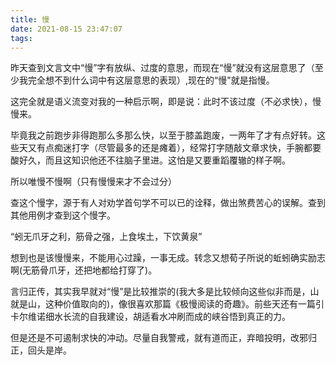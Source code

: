 ```yaml
---
title: 慢
date: 2021-08-15 23:47:07
tags:
---
```


昨天查到文言文中“慢”字有放纵、过度的意思，而现在“慢”就没有这层意思了（至少我完全想不到什么词中有这层意思的表现）,现在的“慢"就是指慢。

这完全就是语义流变对我的一种启示啊，即是说：此时不该过度（不必求快），慢慢来。

毕竟我之前跑步非得跑那么多那么快，以至于膝盖跑废，一两年了才有点好转。这些天又有点痴迷打字（尽管最多的还是瘫着），经常打字随敲文章求快，手腕都要酸好久，而且这知识他还不往脑子里进。这怕是又要重蹈覆辙的样子啊。

所以唯慢不慢啊（只有慢慢来才不会过分）

查这个慢字，源于有人对劝学首句学不可以已的诠释，做出煞费苦心的误解。查到其他用例才查到这个慢字。

“蚓无爪牙之利，筋骨之强，上食埃土，下饮黄泉”

想到也是该慢慢来，不能用心过躁，一事无成。转念又想荀子所说的蚯蚓确实励志啊(无筋骨爪牙，还把地都给打穿了)。

言归正传，其实我早就对“慢”是比较推崇的(我大多是比较倾向这些似非而是，山就是山，这种价值取向的)，像很喜欢那篇《极慢阅读的奇趣》。前些天还有一篇引卡尔维诺细水长流的自我建设，胡适看水冲刷而成的峡谷悟到真正的力。

但是还是不可遏制求快的冲动。尽量自我警戒，就有道而正，弃暗投明，改邪归正，回头是岸。
